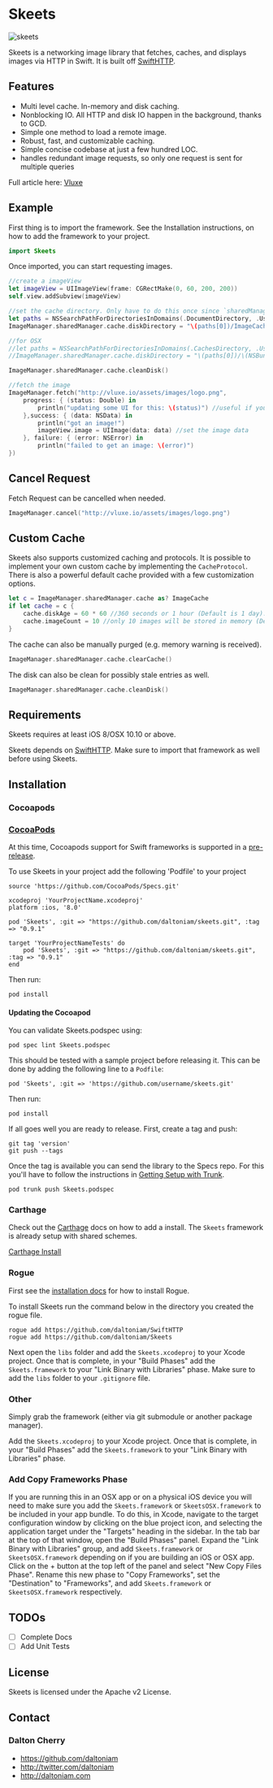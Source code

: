 Skeets
=====

![skeets](http://img1.wikia.nocookie.net/__cb20110522030251/marvel_dc/images/2/2b/Skeets_JLU_1.jpg)

Skeets is a networking image library that fetches, caches, and displays images via HTTP in Swift. It is built off [SwiftHTTP](https://github.com/daltoniam/SwiftHTTP).

## Features

- Multi level cache. In-memory and disk caching.
- Nonblocking IO. All HTTP and disk IO happen in the background, thanks to GCD.
- Simple one method to load a remote image.
- Robust, fast, and customizable caching.
- Simple concise codebase at just a few hundred LOC.
- handles redundant image requests, so only one request is sent for multiple queries

Full article here: [Vluxe](http://vluxe.io/skeets.html)

## Example

First thing is to import the framework. See the Installation instructions, on how to add the framework to your project.

```swift
import Skeets
```

Once imported, you can start requesting images.

```swift
//create a imageView
let imageView = UIImageView(frame: CGRectMake(0, 60, 200, 200))
self.view.addSubview(imageView)

//set the cache directory. Only have to do this once since `sharedManager` is a singleton
let paths = NSSearchPathForDirectoriesInDomains(.DocumentDirectory, .UserDomainMask, true)
ImageManager.sharedManager.cache.diskDirectory = "\(paths[0])/ImageCache"

//for OSX
//let paths = NSSearchPathForDirectoriesInDomains(.CachesDirectory, .UserDomainMask, true)
//ImageManager.sharedManager.cache.diskDirectory = "\(paths[0])/\(NSBundle.mainBundle().bundleIdentifier!)/ImageCache"

ImageManager.sharedManager.cache.cleanDisk()

//fetch the image
ImageManager.fetch("http://vluxe.io/assets/images/logo.png",
    progress: { (status: Double) in
        println("updating some UI for this: \(status)") //useful if you have some kind of progress dialog as the image loads
    },success: { (data: NSData) in
        println("got an image!")
        imageView.image = UIImage(data: data) //set the image data
    }, failure: { (error: NSError) in
        println("failed to get an image: \(error)")
})
```

## Cancel Request

Fetch Request can be cancelled when needed.

```swift
ImageManager.cancel("http://vluxe.io/assets/images/logo.png")
```

## Custom Cache

Skeets also supports customized caching and protocols. It is possible to implement your own custom cache by implementing the `CacheProtocol`. There is also a powerful default cache provided with a few customization options.

```swift
let c = ImageManager.sharedManager.cache as? ImageCache
if let cache = c {
    cache.diskAge = 60 * 60 //360 seconds or 1 hour (Default is 1 day).
    cache.imageCount = 10 //only 10 images will be stored in memory (Default is 50).
}
```

The cache can also be manually purged (e.g. memory warning is received).

```swift
ImageManager.sharedManager.cache.clearCache()
```

The disk can also be clean for possibly stale entries as well.

```swift
ImageManager.sharedManager.cache.cleanDisk()
```

## Requirements

Skeets requires at least iOS 8/OSX 10.10 or above.

Skeets depends on [SwiftHTTP](https://github.com/daltoniam/SwiftHTTP). Make sure to import that framework as well before using Skeets.

## Installation

### Cocoapods

### [CocoaPods](http://cocoapods.org/)
At this time, Cocoapods support for Swift frameworks is supported in a [pre-release](http://blog.cocoapods.org/Pod-Authors-Guide-to-CocoaPods-Frameworks/).

To use Skeets in your project add the following 'Podfile' to your project

    source 'https://github.com/CocoaPods/Specs.git'

    xcodeproj 'YourProjectName.xcodeproj'
    platform :ios, '8.0'

    pod 'Skeets', :git => "https://github.com/daltoniam/skeets.git", :tag => "0.9.1"

    target 'YourProjectNameTests' do
        pod 'Skeets', :git => "https://github.com/daltoniam/skeets.git", :tag => "0.9.1"
    end

Then run:

    pod install

#### Updating the Cocoapod
You can validate Skeets.podspec using:

    pod spec lint Skeets.podspec

This should be tested with a sample project before releasing it. This can be done by adding the following line to a ```Podfile```:

    pod 'Skeets', :git => 'https://github.com/username/skeets.git'

Then run:

    pod install

If all goes well you are ready to release. First, create a tag and push:

    git tag 'version'
    git push --tags

Once the tag is available you can send the library to the Specs repo. For this you'll have to follow the instructions in [Getting Setup with Trunk](http://guides.cocoapods.org/making/getting-setup-with-trunk.html).

    pod trunk push Skeets.podspec



### Carthage

Check out the [Carthage](https://github.com/Carthage/Carthage) docs on how to add a install. The `Skeets` framework is already setup with shared schemes.

[Carthage Install](https://github.com/Carthage/Carthage#adding-frameworks-to-an-application)

### Rogue

First see the [installation docs](https://github.com/acmacalister/Rogue) for how to install Rogue.

To install Skeets run the command below in the directory you created the rogue file.

```
rogue add https://github.com/daltoniam/SwiftHTTP
rogue add https://github.com/daltoniam/Skeets
```

Next open the `libs` folder and add the `Skeets.xcodeproj` to your Xcode project. Once that is complete, in your "Build Phases" add the `Skeets.framework` to your "Link Binary with Libraries" phase. Make sure to add the `libs` folder to your `.gitignore` file.

### Other

Simply grab the framework (either via git submodule or another package manager).

Add the `Skeets.xcodeproj` to your Xcode project. Once that is complete, in your "Build Phases" add the `Skeets.framework` to your "Link Binary with Libraries" phase.

### Add Copy Frameworks Phase

If you are running this in an OSX app or on a physical iOS device you will need to make sure you add the `Skeets.framework` or `SkeetsOSX.framework` to be included in your app bundle. To do this, in Xcode, navigate to the target configuration window by clicking on the blue project icon, and selecting the application target under the "Targets" heading in the sidebar. In the tab bar at the top of that window, open the "Build Phases" panel. Expand the "Link Binary with Libraries" group, and add `Skeets.framework` or `SkeetsOSX.framework` depending on if you are building an iOS or OSX app. Click on the + button at the top left of the panel and select "New Copy Files Phase". Rename this new phase to "Copy Frameworks", set the "Destination" to "Frameworks", and add `Skeets.framework` or `SkeetsOSX.framework` respectively.

## TODOs

- [ ] Complete Docs
- [ ] Add Unit Tests

## License

Skeets is licensed under the Apache v2 License.

## Contact

### Dalton Cherry
* https://github.com/daltoniam
* http://twitter.com/daltoniam
* http://daltoniam.com


